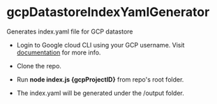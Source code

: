 # gcpDatastoreIndexYamlGenerator
Generates index.yaml file for GCP datastore

- Login to Google cloud CLI using your GCP username.
  Visit [documentation](https://cloud.google.com/sdk/gcloud/reference/auth/login) for more info.
 
- Clone the repo.

- Run **node index.js {gcpProjectID}** from repo's root folder.

- The index.yaml will be generated under the /output folder. 
